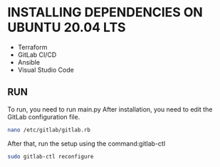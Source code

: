 # INSTALLING DEPENDENCIES ON UBUNTU 20.04 LTS
- Terraform
- GitLab CI/CD
- Ansible
- Visual Studio Code
## RUN
To run, you need to run main.py 
After installation, you need to edit the GitLab configuration file. 
```bash
nano /etc/gitlab/gitlab.rb
```

After that, run the setup using the command:gitlab-ctl
```bash
sudo gitlab-ctl reconfigure
```
